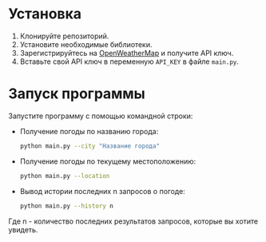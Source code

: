 # Установка

1. Клонируйте репозиторий.
2. Установите необходимые библиотеки.
3. Зарегистрируйтесь на [OpenWeatherMap](https://openweathermap.org/) и получите API ключ.
4. Вставьте свой API ключ в переменную `API_KEY` в файле `main.py`.

# Запуск программы

Запустите программу с помощью командной строки:

  - Получение погоды по названию города:
    ```bash
    python main.py --city "Название города"
    ```

  - Получение погоды по текущему местоположению:
    ```bash
    python main.py --location
    ```

  - Вывод истории последних n запросов о погоде:
    ```bash
    python main.py --history n
    ```

  Где n - количество последних результатов запросов, которые вы хотите увидеть.